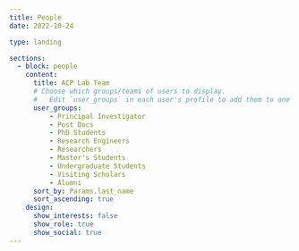 ```yaml
---
title: People
date: 2022-10-24

type: landing

sections:
  - block: people
    content:
      title: ACP Lab Team
      # Choose which groups/teams of users to display.
      #   Edit `user_groups` in each user's profile to add them to one or more of these groups.
      user_groups:
          - Principal Investigator
          - Post Docs
          - PhD Students
          - Research Engineers
          - Researchers
          - Master's Students
          - Undergraduate Students
          - Visiting Scholars
          - Alumni
      sort_by: Params.last_name
      sort_ascending: true
    design:
      show_interests: false
      show_role: true
      show_social: true
---
```

